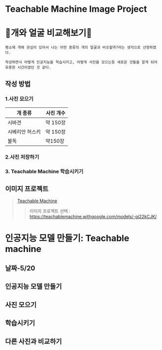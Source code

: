 Teachable Machine Image Project
================================
# :dog:개와 얼굴 비교해보기:dog:
```
평소에 개에 관심이 있어서 나는 어떤 종류의 개의 얼굴과 비슷할까?라는 생각으로 선정하였다.
```
~~~
작성하면서 어떻게 인공지능을 학습시키고, 어떻게 사진을 모으는등 새로운 것들을 알게 되어 유용한 시간이였던 것 같다.
~~~ 
## 작성 방법
### 1.사진 모으기
|개 종류|사진 개수|
|--|--|
|시바견|약 150장|
|시베리안 허스키|약 150장|
|불독|약150장|
### 2.사진 저장하기
### 3. Teachable Machine 학습시키기

## 이미지 프로젝트
>[Teachable Machine](https://teachablemachine.withgoogle.com/)
>>이미지 프로젝트 선택 : https://teachablemachine.withgoogle.com/models/-gj22kCJK/

# 인공지능 모델 만들기: Teachable machine
## 날짜-5/20
## 인공지능 모델 만들기
## 사진 모으기
## 학습시키기
## 다른 사진과 비교하기
